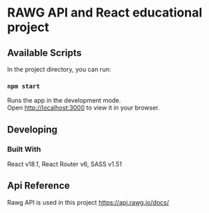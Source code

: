 # RAWG API and React educational project


## Available Scripts

In the project directory, you can run:

### `npm start`

Runs the app in the development mode.\
Open [http://localhost:3000](http://localhost:3000) to view it in your browser.

## Developing

### Built With
React v18.1, React Router v6, SASS v1.51

## Api Reference

Rawg API is used in this project https://api.rawg.io/docs/
